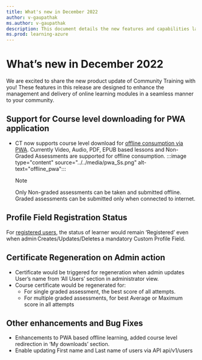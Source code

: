 ```yaml
---
title: What's new in December 2022
author: v-gaupathak
ms.author: v-gaupathak
description: This document details the new features and capabilities launched on the Community Training platform in December 2022. 
ms.prod: learning-azure
---
```


# What’s new in December 2022

We are excited to share the new product update of Community Training with you! These features in this release are designed to enhance the management and delivery of online learning modules in a seamless manner to your community.

## Support for Course level downloading for PWA application

* CT now supports course level download for [offline consumption via PWA](../../learner-experience/pwa-app.md#step-6-download-content-and-continue-learning-offline). Currently Video, Audio, PDF, EPUB based lessons and Non-Graded Assessments are supported for offline consumption.
    :::image type="content" source="../../media/pwa_Ss.png" alt-text="offline_pwa":::

    >[!Note]
    > Only Non-graded assessments can be taken and submitted offline. Graded assessments can be submitted only when connected to internet.

## Profile Field Registration Status

For [registered users](../../learner-experience/web-app.md#step-2-create-your-profile), the status of learner would remain ‘Registered’ even when admin Creates/Updates/Deletes a mandatory Custom Profile Field.

## Certificate Regeneration on Admin action  

* Certificate would be triggered for regeneration when admin updates User’s name from ‘All Users’ section in administrator view.  
* Course certificate would be regenerated for:
  * For single graded assessment, the best score of all attempts.  
  * For multiple graded assessments, for best Average or Maximum score in all attempts  

## Other enhancements and Bug Fixes  

* Enhancements to PWA based offline learning, added course level redirection in ‘My downloads’ section.  
* Enable updating First name and Last name of users via API api/v1/users
